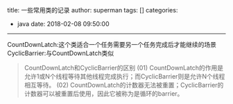 title: 一些常用类的记录
author: superman
tags: []
categories:
  - java
date: 2018-02-08 09:50:00
---
CountDownLatch:这个类适合一个任务需要另一个任务完成后才能继续的场景
CyclicBarrier:与CountDownLatch类似
<!--more-->
>CountDownLatch和CyclicBarrier的区别
(01) CountDownLatch的作用是允许1或N个线程等待其他线程完成执行；而CyclicBarrier则是允许N个线程相互等待。
(02) CountDownLatch的计数器无法被重置；CyclicBarrier的计数器可以被重置后使用，因此它被称为是循环的barrier。